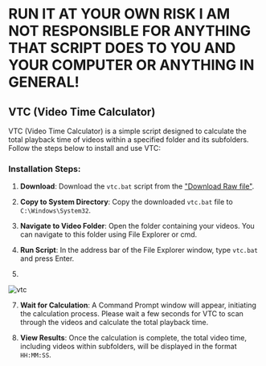 # RUN IT AT YOUR OWN RISK I AM NOT RESPONSIBLE FOR ANYTHING THAT SCRIPT DOES TO YOU AND YOUR COMPUTER OR ANYTHING IN GENERAL!


## VTC (Video Time Calculator)

VTC (Video Time Calculator) is a simple script designed to calculate the total playback time of videos within a specified folder and its subfolders. Follow the steps below to install and use VTC:

### Installation Steps:

1. **Download**: Download the `vtc.bat` script from the ["Download Raw file"](https://github.com/Anzar-M/vtc/blob/main/vtc.bat).

2. **Copy to System Directory**: Copy the downloaded `vtc.bat` file to `C:\Windows\System32`. 

3. **Navigate to Video Folder**: Open the folder containing your videos. You can navigate to this folder using File Explorer or cmd.
4. **Run Script**: In the address bar of the File Explorer window, type `vtc.bat` and press Enter.
5. 
![vtc](https://github.com/Anzar-M/vtc/assets/156089774/b80a2886-498e-4544-807a-2e2969060c7a)


7. **Wait for Calculation**: A Command Prompt window will appear, initiating the calculation process. Please wait a few seconds for VTC to scan through the videos and calculate the total playback time.

8. **View Results**: Once the calculation is complete, the total video time, including videos within subfolders, will be displayed in the format `HH:MM:SS`.
